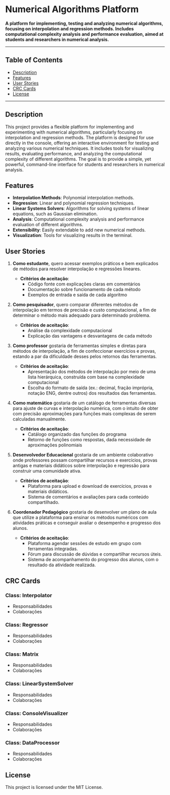 # Numerical Algorithms Platform
**A platform for implementing, testing and analyzing numerical algorithms, focusing on interpolation and regression methods. Includes computational complexity analysis and performance evaluation, aimed at students and researchers in numerical analysis.**

---

## Table of Contents

- [Description](#description)
- [Features](#features)
- [User Stories](#user-stories)
- [CRC Cards](#crc-cards)
- [License](#license)

---

## Description

This project provides a flexible platform for implementing and experimenting with numerical algorithms, particularly focusing on interpolation and regression methods. The platform is designed for use directly in the console, offering an interactive environment for testing and analyzing various numerical techniques. It includes tools for visualizing results, evaluating performance, and analyzing the computational complexity of different algorithms. The goal is to provide a simple, yet powerful, command-line interface for students and researchers in numerical analysis.

## Features
- **Interpolation Methods**: Polynomial interpolation methods.
- **Regression**: Linear and polynomial regression techniques.
- **Linear Systems Solvers**: Algorithms for solving systems of linear equations, such as Gaussian elimination.
- **Analysis**: Computational complexity analysis and performance evaluation of different algorithms.
- **Extensibility**: Easily extendable to add new numerical methods.
- **Visualization**: Tools for visualizing results in the terminal.

## User Stories

1. **Como estudante**, quero acessar exemplos práticos e bem explicados de métodos para resolver interpolação e regressões lineares.
   - **Critérios de aceitação**:
      - Código fonte com explicações claras em comentários
      - Documentação sobre funcionamento de cada método
      - Exemplos de entrada e saída de cada algoritmo
        
2. **Como pesquisador**, quero comparar diferentes métodos de interpolação em termos de precisão e custo computacional, a fim de determinar o método mais adequado para determinado problema.
   - **Critérios de aceitação**:
     - Análise da complexidade computacional
     - Explicação das vantagens e desvantagens de cada método

3. **Como professor** gostaria de ferramentas simples e diretas para métodos de interpolação, a fim de confeccionar exercícios e provas, estando a par da dificuldade desses pelos retornos das ferramentas.
   - **Critérios de aceitação**:
      - Apresentação dos métodos de interpolação por meio de uma lista hierárquica, construída com base na complexidade computacional
      - Escolha do formato de saída (ex.: decimal, fração imprópria, notação ENG, dentre outros) dos resultados das ferramentas.

4. **Como matemático** gostaria de um catálogo de ferramentas diversas para ajuste de curvas e interpolação numérica, com o intuito de obter com precisão aproximações para funções mais complexas de serem calculadas manualmente.
   - **Critérios de aceitação**:
      - Catálogo organizado das funções do programa
      - Retorno de funções como respostas, dada necessidade de aproximações polinomiais

5. **Desenvolvedor Educacional** gostaria de um ambiente colaborativo onde professores possam compartilhar recursos e exercícios, provas antigas e materiais didáticos sobre interpolação e regressão para construir uma comunidade ativa.
   - **Critérios de aceitação**:
      - Plataforma para upload e download de exercícios, provas e materiais didáticos.
      - Sistema de comentários e avaliações para cada conteúdo compartilhado.

6. **Coordenador Pedagógico** gostaria de desenvolver um plano de aula que utilize a plataforma para ensinar os métodos numéricos com atividades práticas e conseguir avaliar o desempenho e progresso dos alunos.
   - **Critérios de aceitação**:
      - Plataforma agendar sessões de estudo em grupo com ferramentas integradas.
      - Fórum para discussão de dúvidas e compartilhar recursos úteis.
      - Sistema de acompanhamento do progresso dos alunos, com o resultado da atividade realizada.


## CRC Cards

### Class: Interpolator
- Responsabilidades
- Colaborações

### Class: Regressor 
- Responsabilidades
- Colaborações

### Class: Matrix
- Responsabilidades
- Colaborações

### Class: LinearSystemSolver
- Responsabilidades
- Colaborações

### Class: ConsoleVisualizer
- Responsabilidades
- Colaborações

### Class: DataProcessor
- Responsabilidades
- Colaborações

## License 
This project is licensed under the MIT License.

   

